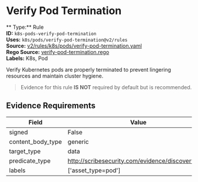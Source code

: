 # Verify Pod Termination  
** Type:** Rule  
**ID:** `k8s-pods-verify-pod-termination`  
**Uses:** `k8s/pods/verify-pod-termination@v2/rules`  
**Source:** [v2/rules/k8s/pods/verify-pod-termination.yaml](https://github.com/scribe-public/sample-policies/v2/rules/k8s/pods/verify-pod-termination.yaml)  
**Rego Source:** [verify-pod-termination.rego](https://github.com/scribe-public/sample-policies/v2/rules/k8s/pods/verify-pod-termination.rego)  
**Labels:** K8s, Pod  

Verify Kubernetes pods are properly terminated to prevent lingering resources and maintain cluster hygiene.

> Evidence for this rule **IS NOT** required by default but is recommended.


## Evidence Requirements  
| Field | Value |
|-------|-------|
| signed | False |
| content_body_type | generic |
| target_type | data |
| predicate_type | http://scribesecurity.com/evidence/discovery/v0.1 |
| labels | ['asset_type=pod'] |


